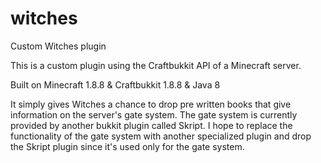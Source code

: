 # witches
Custom Witches plugin

This is a custom plugin using the Craftbukkit API of a Minecraft server.

Built on Minecraft 1.8.8 & Craftbukkit 1.8.8 & Java 8

It simply gives Witches a chance to drop pre written books that give information on the server's gate system.
The gate system is currently provided by another bukkit plugin called Skript. I hope to replace the functionality
of the gate system with another specialized plugin and drop the Skript plugin since it's used only for the gate system.
